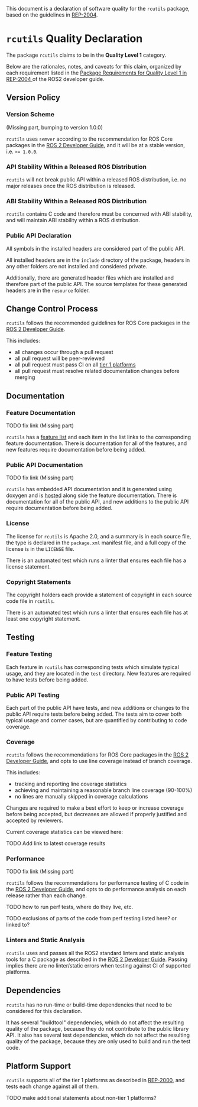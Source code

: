 
This document is a declaration of software quality for the `rcutils` package, based on the guidelines in [REP-2004](https://github.com/ros-infrastructure/rep/blob/rep-2004/rep-2004.rst).

# `rcutils` Quality Declaration

The package `rcutils` claims to be in the **Quality Level 1** category.

Below are the rationales, notes, and caveats for this claim, organized by each requirement listed in the [Package Requirements for Quality Level 1 in REP-2004 ](https://index.ros.org/doc/ros2/Contributing/Developer-Guide/#quality-level-1) of the ROS2 developer guide.

## Version Policy

### Version Scheme
(Missing part, bumping to version 1.0.0)

`rcutils` uses `semver` according to the recommendation for ROS Core packages in the [ROS 2 Developer Guide](https://index.ros.org/doc/ros2/Contributing/Developer-Guide/#versioning), and it will be at a stable version, i.e. `>= 1.0.0`.

### API Stability Within a Released ROS Distribution

`rcutils` will not break public API within a released ROS distribution, i.e. no major releases once the ROS distribution is released.

### ABI Stability Within a Released ROS Distribution

`rcutils` contains C code and therefore must be concerned with ABI stability, and will maintain ABI stability within a ROS distribution.

### Public API Declaration

All symbols in the installed headers are considered part of the public API.

All installed headers are in the `include` directory of the package, headers in any other folders are not installed and considered private.

Additionally, there are generated header files which are installed and therefore part of the public API.
The source templates for these generated headers are in the `resource` folder.

## Change Control Process

`rcutils` follows the recommended guidelines for ROS Core packages in the [ROS 2 Developer Guide](https://index.ros.org/doc/ros2/Contributing/Developer-Guide/#change-control-process).

This includes:

- all changes occur through a pull request
- all pull request will be peer-reviewed
- all pull request must pass CI on all [tier 1 platforms](https://github.com/ros-infrastructure/rep/blob/master/rep-2000.rst)
- all pull request must resolve related documentation changes before merging

## Documentation

### Feature Documentation

TODO fix link (Missing part)

`rcutils` has a [feature list](TODO) and each item in the list links to the corresponding feature documentation.
There is documentation for all of the features, and new features require documentation before being added.

### Public API Documentation

TODO fix link (Missing part)

`rcutils` has embedded API documentation and it is generated using doxygen and is [hosted](TODO) along side the feature documentation.
There is documentation for all of the public API, and new additions to the public API require documentation before being added.

### License

The license for `rcutils` is Apache 2.0, and a summary is in each source file, the type is declared in the `package.xml` manifest file, and a full copy of the license is in the `LICENSE` file.

There is an automated test which runs a linter that ensures each file has a license statement.

### Copyright Statements

The copyright holders each provide a statement of copyright in each source code file in `rcutils`.

There is an automated test which runs a linter that ensures each file has at least one copyright statement.

## Testing

### Feature Testing

Each feature in `rcutils` has corresponding tests which simulate typical usage, and they are located in the `test` directory.
New features are required to have tests before being added.

### Public API Testing

Each part of the public API have tests, and new additions or changes to the public API require tests before being added.
The tests aim to cover both typical usage and corner cases, but are quantified by contributing to code coverage.

### Coverage

`rcutils` follows the recommendations for ROS Core packages in the [ROS 2 Developer Guide](https://index.ros.org/doc/ros2/Contributing/Developer-Guide/#code-coverage), and opts to use line coverage instead of branch coverage.

This includes:

- tracking and reporting line coverage statistics
- achieving and maintaining a reasonable branch line coverage (90-100%)
- no lines are manually skipped in coverage calculations

Changes are required to make a best effort to keep or increase coverage before being accepted, but decreases are allowed if properly justified and accepted by reviewers.

Current coverage statistics can be viewed here:

TODO Add link to latest coverage results

### Performance

TODO fix link (Missing part)

`rcutils` follows the recommendations for performance testing of C code in the [ROS 2 Developer Guide](https://index.ros.org/doc/ros2/Contributing/Developer-Guide/#performance-c), and opts to do performance analysis on each release rather than each change.

TODO how to run perf tests, where do they live, etc.

TODO exclusions of parts of the code from perf testing listed here? or linked to?

### Linters and Static Analysis

`rcutils` uses and passes all the ROS2 standard linters and static analysis tools for a C package as described in the [ROS 2 Developer Guide](https://index.ros.org/doc/ros2/Contributing/Developer-Guide/#linters-and-static-analysis). Passing implies there are no linter/static errors when testing against CI of supported platforms.

## Dependencies

`rcutils` has no run-time or build-time dependencies that need to be considered for this declaration.

It has several "buildtool" dependencies, which do not affect the resulting quality of the package, because they do not contribute to the public library API.
It also has several test dependencies, which do not affect the resulting quality of the package, because they are only used to build and run the test code.

## Platform Support

`rcutils` supports all of the tier 1 platforms as described in [REP-2000](https://www.ros.org/reps/rep-2000.html#support-tiers), and tests each change against all of them.

TODO make additional statements about non-tier 1 platforms?
